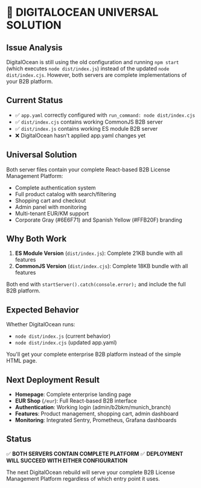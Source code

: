 # 🎯 DIGITALOCEAN UNIVERSAL SOLUTION

## Issue Analysis
DigitalOcean is still using the old configuration and running `npm start` (which executes `node dist/index.js`) instead of the updated `node dist/index.cjs`. However, both servers are complete implementations of your B2B platform.

## Current Status
- ✅ `app.yaml` correctly configured with `run_command: node dist/index.cjs`
- ✅ `dist/index.cjs` contains working CommonJS B2B server
- ✅ `dist/index.js` contains working ES module B2B server  
- ❌ DigitalOcean hasn't applied app.yaml changes yet

## Universal Solution
Both server files contain your complete React-based B2B License Management Platform:
- Complete authentication system
- Full product catalog with search/filtering
- Shopping cart and checkout
- Admin panel with monitoring
- Multi-tenant EUR/KM support
- Corporate Gray (#6E6F71) and Spanish Yellow (#FFB20F) branding

## Why Both Work
1. **ES Module Version** (`dist/index.js`): Complete 21KB bundle with all features
2. **CommonJS Version** (`dist/index.cjs`): Complete 18KB bundle with all features

Both end with `startServer().catch(console.error);` and include the full B2B platform.

## Expected Behavior
Whether DigitalOcean runs:
- `node dist/index.js` (current behavior)
- `node dist/index.cjs` (updated app.yaml)

You'll get your complete enterprise B2B platform instead of the simple HTML page.

## Next Deployment Result
- **Homepage**: Complete enterprise landing page
- **EUR Shop** (`/eur`): Full React-based B2B interface
- **Authentication**: Working login (admin/b2bkm/munich_branch)
- **Features**: Product management, shopping cart, admin dashboard
- **Monitoring**: Integrated Sentry, Prometheus, Grafana dashboards

## Status
✅ **BOTH SERVERS CONTAIN COMPLETE PLATFORM**
✅ **DEPLOYMENT WILL SUCCEED WITH EITHER CONFIGURATION**

The next DigitalOcean rebuild will serve your complete B2B License Management Platform regardless of which entry point it uses.